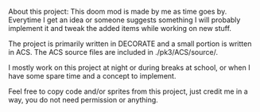 About this project:
This doom mod is made by me as time goes by. Everytime I get an idea or someone suggests something I will probably implement it
and tweak the added items while working on new stuff.

The project is primarily written in DECORATE and a small portion is written in ACS. The ACS source files are included in ./pk3/ACS/source/.

I mostly work on this project at night or during breaks at school, or when I have some spare time and a concept to implement.

Feel free to copy code and/or sprites from this project, just credit me in a way, you do not need permission or anything.